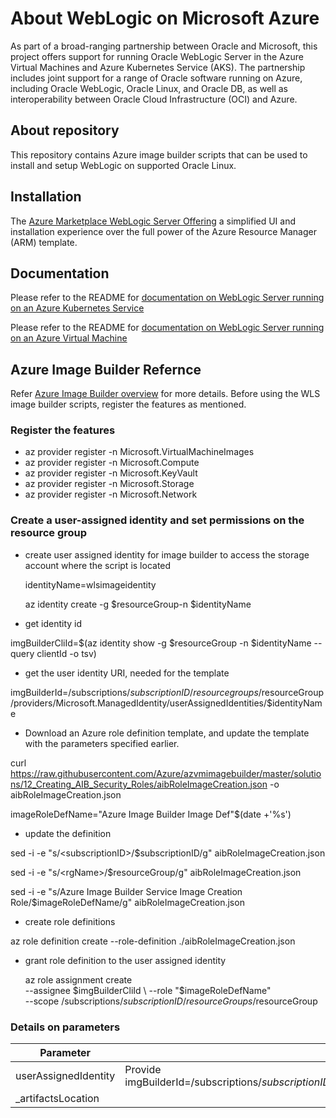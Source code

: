 # About WebLogic on Microsoft Azure

As part of a broad-ranging partnership between Oracle and Microsoft, this project offers support for running Oracle WebLogic Server in the Azure Virtual Machines and Azure Kubernetes Service (AKS). The partnership includes joint support for a range of Oracle software running on Azure, including Oracle WebLogic, Oracle Linux, and Oracle DB, as well as interoperability between Oracle Cloud Infrastructure (OCI) and Azure. 

## About repository
This repository contains Azure image builder scripts that can be used to install and setup WebLogic on supported Oracle Linux.

## Installation

The [Azure Marketplace WebLogic Server Offering](https://azuremarketplace.microsoft.com/en-us/marketplace/apps?search=WebLogic) a simplified UI and installation experience over the full power of the Azure Resource Manager (ARM) template.

## Documentation

Please refer to the README for [documentation on WebLogic Server running on an Azure Kubernetes Service](https://oracle.github.io/weblogic-kubernetes-operator/userguide/aks/)

Please refer to the README for [documentation on WebLogic Server running on an Azure Virtual Machine](https://docs.oracle.com/en/middleware/standalone/weblogic-server/wlazu/get-started-oracle-weblogic-server-microsoft-azure-iaas.html#GUID-E0B24A45-F496-4509-858E-103F5EBF67A7)

## Azure Image Builder Refernce

Refer [Azure Image Builder overview](https://docs.microsoft.com/en-us/azure/virtual-machines/image-builder-overview) for more details.
Before using the WLS image builder scripts, register the features as mentioned.
### Register the features
* az provider register -n Microsoft.VirtualMachineImages
* az provider register -n Microsoft.Compute
* az provider register -n Microsoft.KeyVault
* az provider register -n Microsoft.Storage
* az provider register -n Microsoft.Network

### Create a user-assigned identity and set permissions on the resource group
 * create user assigned identity for image builder to access the storage account where the script is located
  
     identityName=wlsimageidentity
  
     az identity create -g $resourceGroup-n $identityName

* get identity id

imgBuilderCliId=$(az identity show -g $resourceGroup -n $identityName --query clientId -o tsv)

* get the user identity URI, needed for the template

imgBuilderId=/subscriptions/$subscriptionID/resourcegroups/$resourceGroup/providers/Microsoft.ManagedIdentity/userAssignedIdentities/$identityName

* Download an Azure role definition template, and update the template with the parameters specified earlier.

curl https://raw.githubusercontent.com/Azure/azvmimagebuilder/master/solutions/12_Creating_AIB_Security_Roles/aibRoleImageCreation.json -o aibRoleImageCreation.json

imageRoleDefName="Azure Image Builder Image Def"$(date +'%s')

* update the definition

sed -i -e "s/\<subscriptionID\>/$subscriptionID/g" aibRoleImageCreation.json
  
sed -i -e "s/\<rgName\>/$resourceGroup/g" aibRoleImageCreation.json
  
sed -i -e "s/Azure Image Builder Service Image Creation Role/$imageRoleDefName/g" aibRoleImageCreation.json

* create role definitions

 az role definition create --role-definition ./aibRoleImageCreation.json

* grant role definition to the user assigned identity

  az role assignment create \
    --assignee $imgBuilderCliId \
    --role "$imageRoleDefName" \
    --scope /subscriptions/$subscriptionID/resourceGroups/$resourceGroup

### Details on parameters
| Parameter | Details |
|---|---|
|userAssignedIdentity| Provide </br> imgBuilderId=/subscriptions/$subscriptionID/resourcegroups/$resourceGroup/providers/Microsoft.ManagedIdentity/userAssignedIdentities/$identityName|
| _artifactsLocation||
